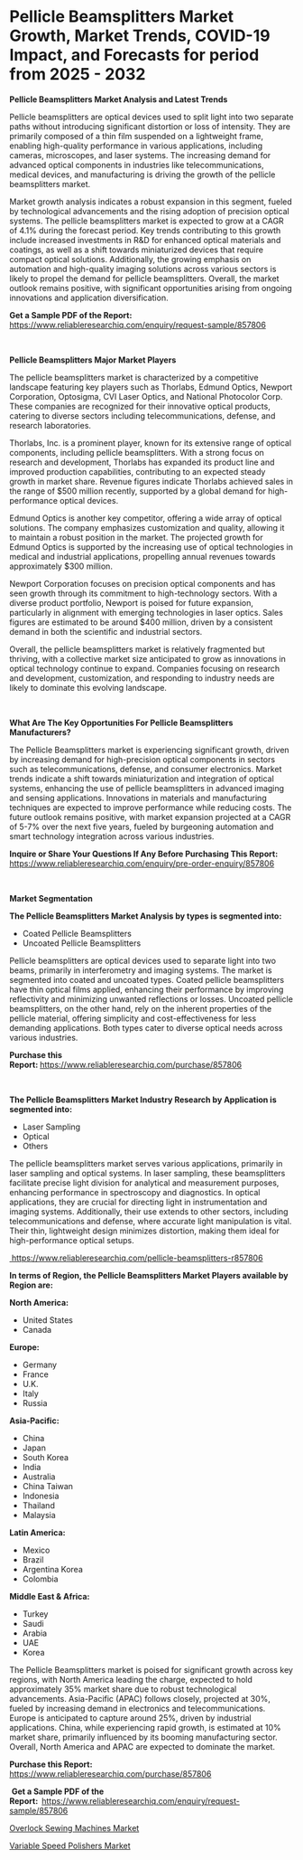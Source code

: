 <p><h1>Pellicle Beamsplitters Market Growth, Market Trends, COVID-19 Impact, and Forecasts for period from 2025 - 2032</h1></p><p><strong>Pellicle Beamsplitters Market Analysis and Latest Trends</strong></p>
<p><p>Pellicle beamsplitters are optical devices used to split light into two separate paths without introducing significant distortion or loss of intensity. They are primarily composed of a thin film suspended on a lightweight frame, enabling high-quality performance in various applications, including cameras, microscopes, and laser systems. The increasing demand for advanced optical components in industries like telecommunications, medical devices, and manufacturing is driving the growth of the pellicle beamsplitters market.</p><p>Market growth analysis indicates a robust expansion in this segment, fueled by technological advancements and the rising adoption of precision optical systems. The pellicle beamsplitters market is expected to grow at a CAGR of 4.1% during the forecast period. Key trends contributing to this growth include increased investments in R&D for enhanced optical materials and coatings, as well as a shift towards miniaturized devices that require compact optical solutions. Additionally, the growing emphasis on automation and high-quality imaging solutions across various sectors is likely to propel the demand for pellicle beamsplitters. Overall, the market outlook remains positive, with significant opportunities arising from ongoing innovations and application diversification.</p></p>
<p><strong>Get a Sample PDF of the Report:&nbsp;</strong> <a href="https://www.reliableresearchiq.com/enquiry/request-sample/857806?utm_campaign=1906&utm_medium=2&utm_source=Github&utm_content=ia&utm_term=17022025&utm_id=pellicle-beamsplitters">https://www.reliableresearchiq.com/enquiry/request-sample/857806</a></p>
<p>&nbsp;</p>
<p><strong>Pellicle Beamsplitters Major Market Players</strong></p>
<p><p>The pellicle beamsplitters market is characterized by a competitive landscape featuring key players such as Thorlabs, Edmund Optics, Newport Corporation, Optosigma, CVI Laser Optics, and National Photocolor Corp. These companies are recognized for their innovative optical products, catering to diverse sectors including telecommunications, defense, and research laboratories.</p><p>Thorlabs, Inc. is a prominent player, known for its extensive range of optical components, including pellicle beamsplitters. With a strong focus on research and development, Thorlabs has expanded its product line and improved production capabilities, contributing to an expected steady growth in market share. Revenue figures indicate Thorlabs achieved sales in the range of $500 million recently, supported by a global demand for high-performance optical devices.</p><p>Edmund Optics is another key competitor, offering a wide array of optical solutions. The company emphasizes customization and quality, allowing it to maintain a robust position in the market. The projected growth for Edmund Optics is supported by the increasing use of optical technologies in medical and industrial applications, propelling annual revenues towards approximately $300 million.</p><p>Newport Corporation focuses on precision optical components and has seen growth through its commitment to high-technology sectors. With a diverse product portfolio, Newport is poised for future expansion, particularly in alignment with emerging technologies in laser optics. Sales figures are estimated to be around $400 million, driven by a consistent demand in both the scientific and industrial sectors.</p><p>Overall, the pellicle beamsplitters market is relatively fragmented but thriving, with a collective market size anticipated to grow as innovations in optical technology continue to expand. Companies focusing on research and development, customization, and responding to industry needs are likely to dominate this evolving landscape.</p></p>
<p>&nbsp;</p>
<p><strong>What Are The Key Opportunities For Pellicle Beamsplitters Manufacturers?</strong></p>
<p><p>The Pellicle Beamsplitters market is experiencing significant growth, driven by increasing demand for high-precision optical components in sectors such as telecommunications, defense, and consumer electronics. Market trends indicate a shift towards miniaturization and integration of optical systems, enhancing the use of pellicle beamsplitters in advanced imaging and sensing applications. Innovations in materials and manufacturing techniques are expected to improve performance while reducing costs. The future outlook remains positive, with market expansion projected at a CAGR of 5-7% over the next five years, fueled by burgeoning automation and smart technology integration across various industries.</p></p>
<p><strong>Inquire or Share Your Questions If Any Before Purchasing This Report:</strong> <a href="https://www.reliableresearchiq.com/enquiry/pre-order-enquiry/857806?utm_campaign=1906&utm_medium=2&utm_source=Github&utm_content=ia&utm_term=17022025&utm_id=pellicle-beamsplitters">https://www.reliableresearchiq.com/enquiry/pre-order-enquiry/857806</a></p>
<p>&nbsp;</p>
<p><strong>Market Segmentation</strong></p>
<p><strong>The Pellicle Beamsplitters Market Analysis by types is segmented into:</strong></p>
<p><ul><li>Coated Pellicle Beamsplitters</li><li>Uncoated Pellicle Beamsplitters</li></ul></p>
<p><p>Pellicle beamsplitters are optical devices used to separate light into two beams, primarily in interferometry and imaging systems. The market is segmented into coated and uncoated types. Coated pellicle beamsplitters have thin optical films applied, enhancing their performance by improving reflectivity and minimizing unwanted reflections or losses. Uncoated pellicle beamsplitters, on the other hand, rely on the inherent properties of the pellicle material, offering simplicity and cost-effectiveness for less demanding applications. Both types cater to diverse optical needs across various industries.</p></p>
<p><strong>Purchase this Report:&nbsp;</strong><a href="https://www.reliableresearchiq.com/purchase/857806?utm_campaign=1906&utm_medium=2&utm_source=Github&utm_content=ia&utm_term=17022025&utm_id=pellicle-beamsplitters">https://www.reliableresearchiq.com/purchase/857806</a></p>
<p>&nbsp;</p>
<p><strong>The Pellicle Beamsplitters Market Industry Research by Application is segmented into:</strong></p>
<p><ul><li>Laser Sampling</li><li>Optical</li><li>Others</li></ul></p>
<p><p>The pellicle beamsplitters market serves various applications, primarily in laser sampling and optical systems. In laser sampling, these beamsplitters facilitate precise light division for analytical and measurement purposes, enhancing performance in spectroscopy and diagnostics. In optical applications, they are crucial for directing light in instrumentation and imaging systems. Additionally, their use extends to other sectors, including telecommunications and defense, where accurate light manipulation is vital. Their thin, lightweight design minimizes distortion, making them ideal for high-performance optical setups.</p></p>
<p><a href="https://www.reliableresearchiq.com/pellicle-beamsplitters-r857806?utm_campaign=1906&utm_medium=2&utm_source=Github&utm_content=ia&utm_term=17022025&utm_id=pellicle-beamsplitters">&nbsp;https://www.reliableresearchiq.com/pellicle-beamsplitters-r857806</a></p>
<p><strong>In terms of Region, the Pellicle Beamsplitters Market Players available by Region are:</strong></p>
<p>
    <p> <strong> North America: </strong>
        <ul>
            <li>United States</li>
            <li>Canada</li>
        </ul>
        </p> 
    <p> <strong> Europe: </strong>
        <ul>
            <li>Germany</li>
            <li>France</li>
            <li>U.K.</li>
            <li>Italy</li>
            <li>Russia</li>
        </ul>
        </p> 
    <p> <strong> Asia-Pacific: </strong>
        <ul>
            <li>China</li>
            <li>Japan</li>
            <li>South Korea</li>
            <li>India</li>
            <li>Australia</li>
            <li>China Taiwan</li>
            <li>Indonesia</li>
            <li>Thailand</li>
            <li>Malaysia</li>
        </ul>
        </p> 
    <p> <strong> Latin America: </strong>
        <ul>
            <li>Mexico</li>
            <li>Brazil</li>
            <li>Argentina Korea</li>
            <li>Colombia</li>
        </ul>
        </p> 
    <p> <strong> Middle East & Africa: </strong>
        <ul>
            <li>Turkey</li>
            <li>Saudi</li>
            <li>Arabia</li>
            <li>UAE</li>
            <li>Korea</li>
        </ul>
    </p>
    </p>
<p><p>The Pellicle Beamsplitters market is poised for significant growth across key regions, with North America leading the charge, expected to hold approximately 35% market share due to robust technological advancements. Asia-Pacific (APAC) follows closely, projected at 30%, fueled by increasing demand in electronics and telecommunications. Europe is anticipated to capture around 25%, driven by industrial applications. China, while experiencing rapid growth, is estimated at 10% market share, primarily influenced by its booming manufacturing sector. Overall, North America and APAC are expected to dominate the market.</p></p>
<p><strong>Purchase this Report: </strong><a href="https://www.reliableresearchiq.com/purchase/857806?utm_campaign=1906&utm_medium=2&utm_source=Github&utm_content=ia&utm_term=17022025&utm_id=pellicle-beamsplitters">https://www.reliableresearchiq.com/purchase/857806</a></p>
<p>&nbsp;<strong>Get a Sample PDF of the Report:&nbsp;&nbsp;</strong><a href="https://www.reliableresearchiq.com/enquiry/request-sample/857806?utm_campaign=1906&utm_medium=2&utm_source=Github&utm_content=ia&utm_term=17022025&utm_id=pellicle-beamsplitters">https://www.reliableresearchiq.com/enquiry/request-sample/857806</a></p>
<p><strong></strong></p>
<p><p><a href="https://github.com/wakerizaak8g/Market-Research-Report-List-1/blob/main/overlock-sewing-machines-market.md?utm_campaign=1906&utm_medium=2&utm_source=Github&utm_content=ia&utm_term=17022025&utm_id=pellicle-beamsplitters">Overlock Sewing Machines Market</a></p><p><a href="https://github.com/tanckfelli84/Market-Research-Report-List-1/blob/main/variable-speed-polishers-market.md?utm_campaign=1906&utm_medium=2&utm_source=Github&utm_content=ia&utm_term=17022025&utm_id=pellicle-beamsplitters">Variable Speed Polishers Market</a></p></p>